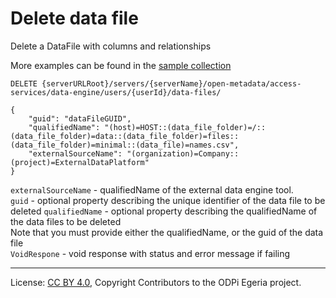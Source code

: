 <!-- SPDX-License-Identifier: CC-BY-4.0 -->
<!-- Copyright Contributors to the ODPi Egeria project. -->

# Delete data file

Delete a DataFile with columns and relationships

More examples can be found in the
[sample collection](samples/collections/DataEngine-asset_endpoints.postman_collection.json)

```
DELETE {serverURLRoot}/servers/{serverName}/open-metadata/access-services/data-engine/users/{userId}/data-files/

{
    "guid": "dataFileGUID",
    "qualifiedName": "(host)=HOST::(data_file_folder)=/::(data_file_folder)=data::(data_file_folder)=files::(data_file_folder)=minimal::(data_file)=names.csv",
    "externalSourceName": "(organization)=Company::(project)=ExternalDataPlatform"
}
```
`externalSourceName` - qualifiedName of the external data engine tool.<br>
`guid` - optional property describing the unique identifier of the data file to be deleted
`qualifiedName` - optional property describing the qualifiedName of the data files to be deleted<br>
Note that you must provide either the qualifiedName, or the guid of the data file <br>
`VoidRespone` - void response with status and error message if failing


----
License: [CC BY 4.0](https://creativecommons.org/licenses/by/4.0/),
Copyright Contributors to the ODPi Egeria project.







